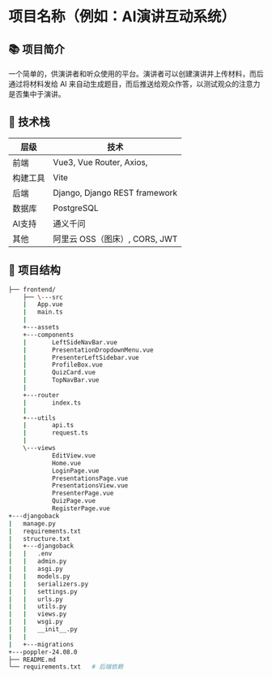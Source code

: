 # 项目名称（例如：AI演讲互动系统）

## 📚 项目简介
一个简单的，供演讲者和听众使用的平台。演讲者可以创建演讲并上传材料，而后通过将材料发给 AI 来自动生成题目，而后推送给观众作答，以测试观众的注意力是否集中于演讲。

## 🚀 技术栈

| 层级 | 技术        |
|------|-------------|
| 前端 | Vue3, Vue Router, Axios, |
| 构建工具 | Vite |
| 后端 | Django, Django REST framework |
| 数据库 | PostgreSQL |
| AI支持 |  通义千问 |
| 其他 | 阿里云 OSS（图床）, CORS, JWT  |

## 📁 项目结构

```bash
├── frontend/
    ├── \---src
    |   App.vue
    |   main.ts
    |   
    +---assets   
    +---components
    |       LeftSideNavBar.vue
    |       PresentationDropdownMenu.vue
    |       PresenterLeftSidebar.vue
    |       ProfileBox.vue
    |       QuizCard.vue
    |       TopNavBar.vue
    |       
    +---router
    |       index.ts
    |       
    +---utils
    |       api.ts
    |       request.ts
    |       
    \---views
            EditView.vue
            Home.vue
            LoginPage.vue
            PresentationsPage.vue
            PresentationsView.vue
            PresenterPage.vue
            QuizPage.vue
            RegisterPage.vue
+---djangoback
|   manage.py
|   requirements.txt
|   structure.txt
|   +---djangoback
|   |   .env
|   |   admin.py
|   |   asgi.py
|   |   models.py
|   |   serializers.py
|   |   settings.py
|   |   urls.py
|   |   utils.py
|   |   views.py
|   |   wsgi.py
|   |   __init__.py
|   |   
|   +---migrations
+---poppler-24.08.0
├── README.md
└── requirements.txt   # 后端依赖
